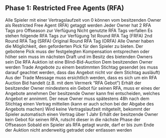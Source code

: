 ## Phase 1: Restricted Free Agents (RFA)

Alle Spieler mit einer Vertragslaufzeit von 0 können vom besitzenden Owner als Restricted Free Agent (RFA) getaggt werden
Jeder Owner hat 2 RFA Tags pro Offseason zur Verfügung
Nicht genutzte RFA Tags verfallen
Es stehen folgende RFA Tags zur Verfügung
1st Round RFA Tag (FRFA)
2nd Round RFA Tag (SRFA)
Original Round RFA Tag (ORFA)
Alle Owner haben die Möglichkeit, den geforderten Pick für den Spieler zu bieten. Der gebotene Pick
muss der festgelegten Kompensation entsprechen oder höher sein
muss im nächsten Draft und im Besitz des bietenden Owners sein
Die RFA Auktion ist eine Blind-Bid-Auction
Dem besitzenden Owner werden Trade Angebote zu einem bestimmten Stichtag gesendet (es muss darauf geachtet werden, dass das Angebot nicht vor dem Stichtag ausläuft)
Aus der Trade Message muss ersichtlich werden, dass es sich um ein RFA Auction Bid handelt (z.B. mit dem Vermerk “RFA Gebot”)
Erhält der besitzender Owner mindestens ein Gebot für seinen RFA, muss er eines der Angebote annehmen
Der besitzende Owner kann frei entscheiden, welches Angebot er annimmt.
Der neue Owner muss spätestens 48h nach dem Stichtag einen Vertrag mitteilen (kann er auch schon bei der Abgabe des Angebots machen)
Wird keine Vertragslaufzeit mitgeteilt, bekommt der Spieler automatisch einen Vertrag über 1 Jahr
Erhält der besitzende Owner kein Gebot für seinen RFA, rutscht dieser in die nächste Phase der Offseason
Sobald ein Spieler als RFA getagt wurde, darf er bis zum Ende der Auktion nicht anderweitig getradet oder entlassen werden

